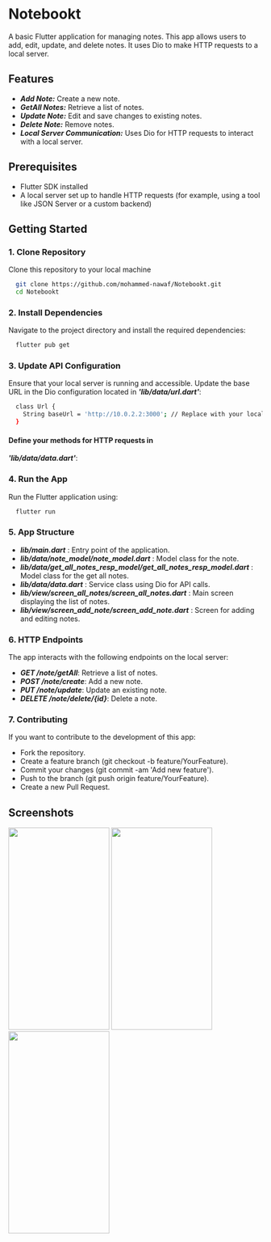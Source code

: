 
# Notebookt

A basic Flutter application for managing notes. This app allows users to add, edit, update, and delete notes. It uses Dio to make HTTP requests to a local server.



## Features

- ___Add Note:___ Create a new note.
- ___GetAll Notes:___ Retrieve a list of notes.
- ___Update Note:___ Edit and save changes to existing notes.
- ___Delete Note:___ Remove notes.
- ___Local Server Communication:___ Uses Dio for HTTP requests to interact with a local server.


## Prerequisites

- Flutter SDK installed
- A local server set up to handle HTTP requests (for example, using a tool like JSON Server or a custom backend)
## Getting Started

### 1. Clone Repository

Clone this repository to your local machine

```bash
  git clone https://github.com/mohammed-nawaf/Notebookt.git
  cd Notebookt
```

### 2. Install Dependencies

Navigate to the project directory and install the required dependencies:

```bash
  flutter pub get
```
### 3. Update API Configuration

Ensure that your local server is running and accessible. Update the base URL in the Dio configuration located in ___'lib/data/url.dart'___:

```bash
  class Url {
    String baseUrl = 'http://10.0.2.2:3000'; // Replace with your local server URL
  }
```
####  Define your methods for HTTP requests in   
___'lib/data/data.dart'___:

### 4. Run the App

Run the Flutter application using:

```bash
  flutter run
```

### 5. App Structure

- ___lib/main.dart___ : Entry point of the application.
- ___lib/data/note_model/note_model.dart___ : Model class for the note.
- ___lib/data/get_all_notes_resp_model/get_all_notes_resp_model.dart___ : Model class for the get all notes.
- ___lib/data/data.dart___ : Service class using Dio for API calls.
- ___lib/view/screen_all_notes/screen_all_notes.dart___ : Main screen displaying the list of notes.
- ___lib/view/screen_add_note/screen_add_note.dart___ : Screen for adding and editing notes.

### 6. HTTP Endpoints

The app interacts with the following endpoints on the local server:

- ___GET /note/getAll___: Retrieve a list of notes.
- ___POST /note/create___: Add a new note.
- ___PUT /note/update___: Update an existing note.
- ___DELETE /note/delete/{id}___: Delete a note.

### 7. Contributing

If you want to contribute to the development of this app:

 - Fork the repository.
 - Create a feature branch (git checkout -b feature/YourFeature).
 - Commit your changes (git commit -am 'Add new feature').
 - Push to the branch (git push origin feature/YourFeature).
 - Create a new Pull Request.

 
## Screenshots

<img src="https://github.com/user-attachments/assets/4fd3ed36-ea45-4b24-b3de-103e160324b6" width="200" height="400" />

<img src="https://github.com/user-attachments/assets/61293e5f-1a5c-43ff-99bc-352362582eac" width="200" height="400" />

<img src="https://github.com/user-attachments/assets/c7f122d5-8c48-435c-b6c2-d61f5e819f94" width="200" height="400" />



